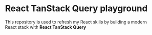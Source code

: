 # React TanStack Query playground

This repository is used to refresh my React skills by building a modern React stack with **React TanStack Query**